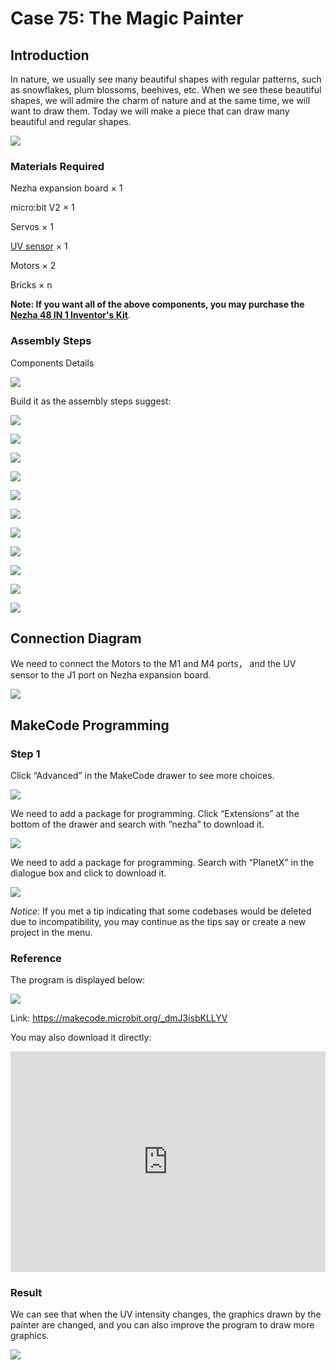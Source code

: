 # Case 75: The Magic Painter

## Introduction

In nature, we usually see many beautiful shapes with regular patterns, such as snowflakes, plum blossoms, beehives, etc. When we see these beautiful shapes, we will admire the charm of nature and at the same time, we will want to draw them. Today we will make a piece that can draw many beautiful and regular shapes.

![](./images/75_1.png)

### Materials Required

Nezha expansion board × 1

micro:bit V2 × 1

Servos × 1

[UV sensor](https://shop.elecfreaks.com/products/elecfreaks-planetx-uv-sensor?_pos=1&_sid=7c7ab57bf&_ss=r) × 1

Motors × 2

Bricks × n

**Note: If you want all of the above components, you may purchase the [Nezha 48 IN 1 Inventor's Kit](https://shop.elecfreaks.com/products/elecfreaks-micro-bit-nezha-48-in-1-inventors-kit-without-micro-bit-board?_pos=3&_sid=7e0550154&_ss=r)**.



### Assembly Steps

Components Details

![](./images/75_2.png)

Build it as the assembly steps suggest:

![](./images/75_3.png)

![](./images/75_4.png)

![](./images/75_5.png)

![](./images/75_6.png)

![](./images/75_7.png)

![](./images/75_8.png)

![](./images/75_9.png)

![](./images/75_10.png)

![](./images/75_11.png)

![](./images/75_12.png)

![](./images/75_13.png)

## Connection Diagram

We need to connect the Motors to the M1 and M4 ports， and the UV sensor to the J1 port on Nezha expansion board.

![](./images/75_14.png)


##  MakeCode Programming

### Step 1

Click “Advanced” in the MakeCode drawer to see more choices.



![](./images/49_10.png)



We need to add a package for programming. Click “Extensions” at the bottom of the drawer and search with “nezha” to download it.



![](./images/49_11.png)



We need to add a package for programming. Search with “PlanetX” in the dialogue box and click to download it.

![](./images/49_12.png)



*Notice*: If you met a tip indicating that some codebases would be deleted due to incompatibility, you may continue as the tips say or create a new project in the menu.

### Reference

The program is displayed below:

![](./images/75_15.png)

Link: https://makecode.microbit.org/_dmJ3isbKLLYV

You may also download it directly:

<div style="position:relative;height:0;padding-bottom:70%;overflow:hidden;"><iframe style="position:absolute;top:0;left:0;width:100%;height:100%;" src="https://makecode.microbit.org/#pub:_dmJ3isbKLLYV" frameborder="0" sandbox="allow-popups allow-forms allow-scripts allow-same-origin"></iframe></div>

### Result

We can see that when the UV intensity changes, the graphics drawn by the painter are changed, and you can also improve the program to draw more graphics.

![](./images/75_16.gif)
